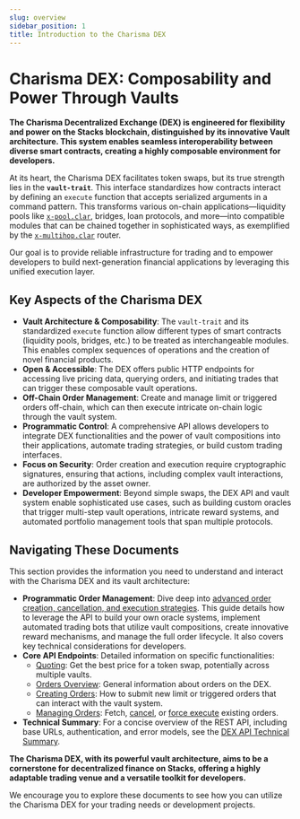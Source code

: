 ```yaml
---
slug: overview
sidebar_position: 1
title: Introduction to the Charisma DEX
---
```


# Charisma DEX: Composability and Power Through Vaults

**The Charisma Decentralized Exchange (DEX) is engineered for flexibility and power on the Stacks blockchain, distinguished by its innovative Vault architecture. This system enables seamless interoperability between diverse smart contracts, creating a highly composable environment for developers.**

At its heart, the Charisma DEX facilitates token swaps, but its true strength lies in the **`vault-trait`**. This interface standardizes how contracts interact by defining an `execute` function that accepts serialized arguments in a command pattern. This transforms various on-chain applications—liquidity pools like [`x-pool.clar`](https://explorer.hiro.so/txid/SP2ZNGJ85ENDY6QRHQ5P2D4FXKGZWCKTB2T0Z55KS.dexterity-pool-v1), bridges, loan protocols, and more—into compatible modules that can be chained together in sophisticated ways, as exemplified by the [`x-multihop.clar`](https://explorer.hiro.so/txid/SP2ZNGJ85ENDY6QRHQ5P2D4FXKGZWCKTB2T0Z55KS.x-multihop-rc9) router.

Our goal is to provide reliable infrastructure for trading and to empower developers to build next-generation financial applications by leveraging this unified execution layer.

## Key Aspects of the Charisma DEX

*   **Vault Architecture & Composability**: The `vault-trait` and its standardized `execute` function allow different types of smart contracts (liquidity pools, bridges, etc.) to be treated as interchangeable modules. This enables complex sequences of operations and the creation of novel financial products.
*   **Open & Accessible**: The DEX offers public HTTP endpoints for accessing live pricing data, querying orders, and initiating trades that can trigger these composable vault operations.
*   **Off-Chain Order Management**: Create and manage limit or triggered orders off-chain, which can then execute intricate on-chain logic through the vault system.
*   **Programmatic Control**: A comprehensive API allows developers to integrate DEX functionalities and the power of vault compositions into their applications, automate trading strategies, or build custom trading interfaces.
*   **Focus on Security**: Order creation and execution require cryptographic signatures, ensuring that actions, including complex vault interactions, are authorized by the asset owner.
*   **Developer Empowerment**: Beyond simple swaps, the DEX API and vault system enable sophisticated use cases, such as building custom oracles that trigger multi-step vault operations, intricate reward systems, and automated portfolio management tools that span multiple protocols.

## Navigating These Documents

This section provides the information you need to understand and interact with the Charisma DEX and its vault architecture:

*   **Programmatic Order Management**: Dive deep into [advanced order creation, cancellation, and execution strategies](./programmatic-order-management.md). This guide details how to leverage the API to build your own oracle systems, implement automated trading bots that utilize vault compositions, create innovative reward mechanisms, and manage the full order lifecycle. It also covers key technical considerations for developers.
*   **Core API Endpoints**: Detailed information on specific functionalities:
    *   [Quoting](./quote.md): Get the best price for a token swap, potentially across multiple vaults.
    *   [Orders Overview](./orders.md): General information about orders on the DEX.
    *   [Creating Orders](./orders-new.md): How to submit new limit or triggered orders that can interact with the vault system.
    *   [Managing Orders](./orders-uuid.md): Fetch, [cancel](./orders-cancel.md), or [force execute](./orders-execute.md) existing orders.
*   **Technical Summary**: For a concise overview of the REST API, including base URLs, authentication, and error models, see the [DEX API Technical Summary](./api-technical-summary.md).

**The Charisma DEX, with its powerful vault architecture, aims to be a cornerstone for decentralized finance on Stacks, offering a highly adaptable trading venue and a versatile toolkit for developers.**

We encourage you to explore these documents to see how you can utilize the Charisma DEX for your trading needs or development projects. 